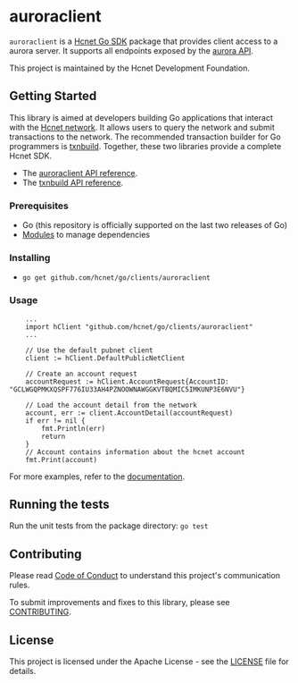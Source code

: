 # auroraclient


`auroraclient` is a [Hcnet Go SDK](https://developers.hcnet.org/api/) package that provides client access to a aurora server. It supports all endpoints exposed by the [aurora API](https://developers.hcnet.org/api/introduction/).

This project is maintained by the Hcnet Development Foundation.

## Getting Started
This library is aimed at developers building Go applications that interact with the [Hcnet network](https://www.hcnet.org/). It allows users to query the network and submit transactions to the network. The recommended transaction builder for Go programmers is [txnbuild](https://github.com/hcnet/go/tree/master/txnbuild). Together, these two libraries provide a complete Hcnet SDK.

* The [auroraclient API reference](https://godoc.org/github.com/hcnet/go/clients/auroraclient).
* The [txnbuild API reference](https://godoc.org/github.com/hcnet/go/txnbuild).

### Prerequisites
* Go (this repository is officially supported on the last two releases of Go)
* [Modules](https://github.com/golang/go/wiki/Modules) to manage dependencies

### Installing
* `go get github.com/hcnet/go/clients/auroraclient`

### Usage

``` golang
    ...
    import hClient "github.com/hcnet/go/clients/auroraclient"
    ...

    // Use the default pubnet client
    client := hClient.DefaultPublicNetClient

    // Create an account request
    accountRequest := hClient.AccountRequest{AccountID: "GCLWGQPMKXQSPF776IU33AH4PZNOOWNAWGGKVTBQMIC5IMKUNP3E6NVU"}

    // Load the account detail from the network
    account, err := client.AccountDetail(accountRequest)
    if err != nil {
        fmt.Println(err)
        return
    }
    // Account contains information about the hcnet account
    fmt.Print(account)
```
For more examples, refer to the [documentation](https://godoc.org/github.com/hcnet/go/clients/auroraclient).

## Running the tests
Run the unit tests from the package directory: `go test`

## Contributing
Please read [Code of Conduct](https://github.com/hcnet/.github/blob/master/CODE_OF_CONDUCT.md) to understand this project's communication rules.

To submit improvements and fixes to this library, please see [CONTRIBUTING](../CONTRIBUTING.md).

## License
This project is licensed under the Apache License - see the [LICENSE](../../LICENSE-APACHE.txt) file for details.
